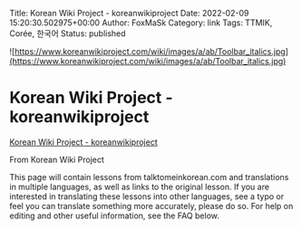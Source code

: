 Title: Korean Wiki Project - koreanwikiproject
Date: 2022-02-09 15:20:30.502975+00:00
Author: FoxMaSk 
Category: link
Tags: TTMIK, Corée, 한국어
Status: published


![https://www.koreanwikiproject.com/wiki/images/a/ab/Toolbar_italics.jpg](https://www.koreanwikiproject.com/wiki/images/a/ab/Toolbar_italics.jpg)


# Korean Wiki Project - koreanwikiproject

[Korean Wiki Project - koreanwikiproject](https://www.koreanwikiproject.com/wiki/TTMIK_Lessons)



From Korean Wiki Project

This page will contain lessons from talktomeinkorean.com and
translations in multiple languages, as well as links to the original
lesson. If you are interested in translating these lessons into other
languages, see a typo or feel you can translate something more
accurately, please do so. For help on editing and other useful
information, see the FAQ below.

